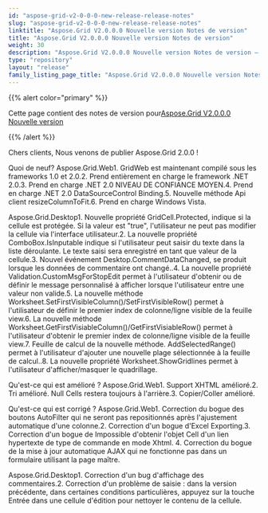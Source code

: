 ```yaml
---
id: "aspose-grid-v2-0-0-0-new-release-release-notes"
slug: "aspose-grid-v2-0-0-0-new-release-release-notes"
linktitle: "Aspose.Grid V2.0.0.0 Nouvelle version Notes de version"
title: "Aspose.Grid V2.0.0.0 Nouvelle version Notes de version"
weight: 30
description: "Aspose.Grid V2.0.0.0 Nouvelle version Notes de version – the latest updates and fixes."
type: "repository"
layout: "release"
family_listing_page_title: "Aspose.Grid V2.0.0.0 Nouvelle version Notes de version"
---
```

{{% alert color="primary" %}} 

 Cette page contient des notes de version pour[Aspose.Grid V2.0.0.0 Nouvelle version](https://releases.aspose.com/cells/net/new-releases/aspose.grid-v2.0.0.0-new-release/)

{{% /alert %}} 

 Chers clients, Nous venons de publier Aspose.Grid 2.0.0 !

 Quoi de neuf?
 Aspose.Grid.Web1. GridWeb est maintenant compilé sous les frameworks 1.0 et 2.0.2. Prend entièrement en charge le framework .NET 2.0.3. Prend en charge .NET 2.0 NIVEAU DE CONFIANCE MOYEN.4. Prend en charge .NET 2.0 DataSourceControl Binding.5. Nouvelle méthode Api client resizeColumnToFit.6. Prend en charge Windows Vista.

Aspose.Grid.Desktop1. Nouvelle propriété GridCell.Protected, indique si la cellule est protégée. Si la valeur est "true", l'utilisateur ne peut pas modifier la cellule via l'interface utilisateur.2. La nouvelle propriété ComboBox.IsInputable indique si l'utilisateur peut saisir du texte dans la liste déroulante. Le texte saisi sera enregistré en tant que valeur de la cellule.3. Nouvel événement Desktop.CommentDataChanged, se produit lorsque les données de commentaire ont changé..4. La nouvelle propriété Validation.CustomMsgForStopEdit permet à l'utilisateur d'obtenir ou de définir le message personnalisé à afficher lorsque l'utilisateur entre une valeur non valide.5. La nouvelle méthode Worksheet.SetFirstVisibleColumn()/SetFirstVisibleRow() permet à l'utilisateur de définir le premier index de colonne/ligne visible de la feuille view.6. La nouvelle méthode Worksheet.GetFirstVisiableColumn()/GetFirstVisiableRow() permet à l'utilisateur d'obtenir le premier index de colonne/ligne visible de la feuille view.7. Feuille de calcul de la nouvelle méthode. AddSelectedRange() permet à l'utilisateur d'ajouter une nouvelle plage sélectionnée à la feuille de calcul..8. La nouvelle propriété Worksheet.ShowGridlines permet à l'utilisateur d'afficher/masquer le quadrillage.

 Qu'est-ce qui est amélioré ?
Aspose.Grid.Web1. Support XHTML amélioré.2. Tri amélioré. Null Cells restera toujours à l'arrière.3. Copier/Coller amélioré.

 Qu'est-ce qui est corrigé ?
 Aspose.Grid.Web1. Correction du bogue des boutons AutoFilter qui ne seront pas repositionnés après l'ajustement automatique d'une colonne.2. Correction d'un bogue d'Excel Exporting.3. Correction d'un bogue de Impossible d'obtenir l'objet Cell d'un lien hypertexte de type de commande en mode Xhtml. 4. Correction du bogue de la mise à jour automatique AJAX qui ne fonctionne pas dans un formulaire utilisant la page maître.

Aspose.Grid.Desktop1. Correction d'un bug d'affichage des commentaires.2. Correction d'un problème de saisie : dans la version précédente, dans certaines conditions particulières, appuyez sur la touche Entrée dans une cellule d'édition pour nettoyer le contenu de la cellule.
